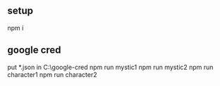 ## setup

npm i

## google cred

put \*.json in C:\google-cred
npm run mystic1
npm run mystic2
npm run character1
npm run character2
